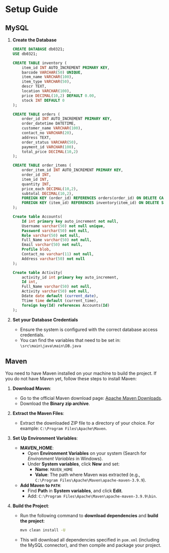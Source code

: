 # Setup Guide

## MySQL

1. **Create the Database**
    ```sql
    CREATE DATABASE db0321;
    USE db0321;
    
    CREATE TABLE inventory (
        item_id INT AUTO_INCREMENT PRIMARY KEY,
        barcode VARCHAR(50) UNIQUE,
        item_name VARCHAR(100),
        item_type VARCHAR(50),
        descr TEXT,
        location VARCHAR(100),
        price DECIMAL(10,2) DEFAULT 0.00,
        stock INT DEFAULT 0
    );

    CREATE TABLE orders (
        order_id INT AUTO_INCREMENT PRIMARY KEY,
        order_datetime DATETIME,
        customer_name VARCHAR(100),
        contact_no VARCHAR(20),
        address TEXT,
        order_status VARCHAR(50),
        payment_id VARCHAR(100),
        total_price DECIMAL(10,2)
    );

    CREATE TABLE order_items (
        order_item_id INT AUTO_INCREMENT PRIMARY KEY,
        order_id INT,
        item_id INT,
        quantity INT,
        price_each DECIMAL(10,2),
        subtotal DECIMAL(10,2),
        FOREIGN KEY (order_id) REFERENCES orders(order_id) ON DELETE CASCADE,
        FOREIGN KEY (item_id) REFERENCES inventory(item_id) ON DELETE SET NULL
    );

    Create table Accounts(
        Id int primary key auto_increment not null, 
        Username varchar(50) not null unique, 
        Password varchar(50) not null, 
        Role varchar(50) not null, 
        Full_Name varchar(50) not null, 
        Email varchar(50) not null, 
        Profile blob, 
        Contact_no varchar(11) not null, 
        Address varchar(50) not null
    );

    Create table Activity(
        activity_id int primary key auto_increment,
        Id int, 
        Full_Name varchar(50) not null, 
        Activity varchar(50) not null, 
        Ddate date default (current_date), 
        Ttime time default (current_time), 
        foreign key(Id) references Accounts(Id)
    );
    ```

2. **Set your Database Credentials**
    - Ensure the system is configured with the correct database access credentials.
    - You can find the variables that need to be set in: `\src\main\java\main\DB.java`
 
## Maven

You need to have Maven installed on your machine to build the project. If you do not have Maven yet, follow these steps to install Maven:

1. **Download Maven**:
   - Go to the official Maven download page: [Apache Maven Downloads](https://maven.apache.org/download.cgi).
   - Download the **Binary zip archive**.

2. **Extract the Maven Files**:
   - Extract the downloaded ZIP file to a directory of your choice. For example: `C:\Program Files\Apache\Maven`.

3. **Set Up Environment Variables**:
   - **MAVEN_HOME**:
     - Open **Environment Variables** on your system (Search for *Environment Variables* in Windows).
     - Under **System variables**, click **New** and set:
       - **Name**: `MAVEN_HOME`
       - **Value**: The path where Maven was extracted (e.g., `C:\Program Files\Apache\Maven\apache-maven-3.9.9`).
   - **Add Maven to `PATH`**:
     - Find **Path** in **System variables**, and click **Edit**.
     - Add: `C:\Program Files\Apache\Maven\apache-maven-3.9.9\bin`.

4. **Build the Project**:
    -  Run the following command to **download dependencies** and **build the project**:

        ```bash
        mvn clean install -U
        ```
    - This will download all dependencies specified in `pom.xml` (including the MySQL connector), and then compile and package your project.